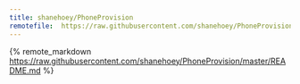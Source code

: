 ```yaml
---
title: shanehoey/PhoneProvision
remotefile:  https://raw.githubusercontent.com/shanehoey/PhoneProvision/master/README.md
---
```

{% remote_markdown https://raw.githubusercontent.com/shanehoey/PhoneProvision/master/README.md %} 
